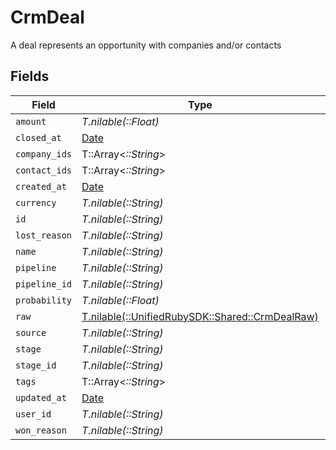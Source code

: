 # CrmDeal

A deal represents an opportunity with companies and/or contacts


## Fields

| Field                                                                                | Type                                                                                 | Required                                                                             | Description                                                                          |
| ------------------------------------------------------------------------------------ | ------------------------------------------------------------------------------------ | ------------------------------------------------------------------------------------ | ------------------------------------------------------------------------------------ |
| `amount`                                                                             | *T.nilable(::Float)*                                                                 | :heavy_minus_sign:                                                                   | N/A                                                                                  |
| `closed_at`                                                                          | [Date](https://ruby-doc.org/stdlib-2.6.1/libdoc/date/rdoc/Date.html)                 | :heavy_minus_sign:                                                                   | N/A                                                                                  |
| `company_ids`                                                                        | T::Array<*::String*>                                                                 | :heavy_minus_sign:                                                                   | N/A                                                                                  |
| `contact_ids`                                                                        | T::Array<*::String*>                                                                 | :heavy_minus_sign:                                                                   | N/A                                                                                  |
| `created_at`                                                                         | [Date](https://ruby-doc.org/stdlib-2.6.1/libdoc/date/rdoc/Date.html)                 | :heavy_minus_sign:                                                                   | N/A                                                                                  |
| `currency`                                                                           | *T.nilable(::String)*                                                                | :heavy_minus_sign:                                                                   | N/A                                                                                  |
| `id`                                                                                 | *T.nilable(::String)*                                                                | :heavy_minus_sign:                                                                   | N/A                                                                                  |
| `lost_reason`                                                                        | *T.nilable(::String)*                                                                | :heavy_minus_sign:                                                                   | N/A                                                                                  |
| `name`                                                                               | *T.nilable(::String)*                                                                | :heavy_minus_sign:                                                                   | N/A                                                                                  |
| `pipeline`                                                                           | *T.nilable(::String)*                                                                | :heavy_minus_sign:                                                                   | N/A                                                                                  |
| `pipeline_id`                                                                        | *T.nilable(::String)*                                                                | :heavy_minus_sign:                                                                   | N/A                                                                                  |
| `probability`                                                                        | *T.nilable(::Float)*                                                                 | :heavy_minus_sign:                                                                   | N/A                                                                                  |
| `raw`                                                                                | [T.nilable(::UnifiedRubySDK::Shared::CrmDealRaw)](../../models/shared/crmdealraw.md) | :heavy_minus_sign:                                                                   | N/A                                                                                  |
| `source`                                                                             | *T.nilable(::String)*                                                                | :heavy_minus_sign:                                                                   | N/A                                                                                  |
| `stage`                                                                              | *T.nilable(::String)*                                                                | :heavy_minus_sign:                                                                   | N/A                                                                                  |
| `stage_id`                                                                           | *T.nilable(::String)*                                                                | :heavy_minus_sign:                                                                   | N/A                                                                                  |
| `tags`                                                                               | T::Array<*::String*>                                                                 | :heavy_minus_sign:                                                                   | N/A                                                                                  |
| `updated_at`                                                                         | [Date](https://ruby-doc.org/stdlib-2.6.1/libdoc/date/rdoc/Date.html)                 | :heavy_minus_sign:                                                                   | N/A                                                                                  |
| `user_id`                                                                            | *T.nilable(::String)*                                                                | :heavy_minus_sign:                                                                   | N/A                                                                                  |
| `won_reason`                                                                         | *T.nilable(::String)*                                                                | :heavy_minus_sign:                                                                   | N/A                                                                                  |